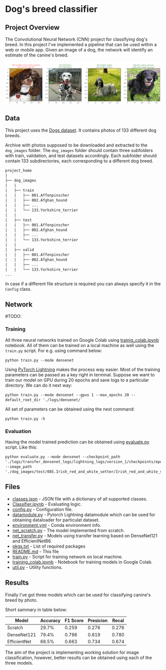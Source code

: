 [//]: # (Image References)

[image1]: ./images/result.png "Sample Output"
[image2]: ./images/vgg16_model.png "VGG-16 Model Layers"
[image3]: ./images/vgg16_model_draw.png "VGG16 Model Figure"

# Dog's breed classifier

## Project Overview

The Convolutional Neural Network (CNN) project for classifying dog's breed. In this project I've implemented a pipeline that can be used within a web or mobile app. Given an image of a dog, the network will identify an estimate of the canine's breed.  

![Sample Output][image1]

## Data

This project uses the [Dogs dataset](https://s3-us-west-1.amazonaws.com/udacity-aind/dog-project/dogImages.zip). It contains photos of 133 different dog breeds.

Archive with photos supposed to be downloaded and extracted to the `dog_images` folder. The `dog_images` folder should contain three subfolders with train, validation, and test datasets accordingly. Each subfolder should contain 133 subdirectories, each corresponding to a different dog breed.

```
project_home
|
├── dog_images
|   |
|   ├── train
|   |   ├── 001.Affenpinscher
|   |   ├── 002.Afghan_hound
|   |   ├── ...
|   |   └── 133.Yorkshire_terrier
|   |
|   ├── test
|   |   ├── 001.Affenpinscher
|   |   ├── 002.Afghan_hound
|   |   ├── ...
|   |   └── 133.Yorkshire_terrier
|   |
|   ├── valid
|   |   ├── 001.Affenpinscher
|   |   ├── 002.Afghan_hound
|   |   ├── ...
|   |   └── 133.Yorkshire_terrier
...
```

In case if a different file structure is required you can always specify it in the `Config` class.

## Network

#TODO:

### Training

All three neural networks trained on Google Colab using [trainig_colab.ipynb](./trainig_colab.ipynb) notebook. All of them can be trained on a local machine as well using the `train.py` script. For e.g. using command below:

```
python train.py --mode densenet
```

Using [PyTorch Lightning](https://pytorch-lightning.readthedocs.io/en/stable/) makes the process way easier. Most of the training parameters can be passed as a key right in terminal. Suppose we want to train our model on GPU during 20 epochs and save logs to a particular directory. We can do it next way:

```
python train.py --mode densenet --gpus 1 --max_epochs 20 --default_root_dir './logs/densenet/`
```

All set of parameters can be obtained using the next command:

```
python train.py -h
```

### Evaluation

Having the model trained prediction can be obtained using [evaluate.py](./evaluate.py) script. Like this:

```
python evaluate.py --mode densenet --checkpoint_path './logs/transfer_densenet_logs/lightning_logs/version_1/checkpoints/epoch=4.ckpt' --image_path './dog_images/test/085.Irish_red_and_white_setter/Irish_red_and_white_setter_05766.jpg'
```

## Files

* [classes.json](./classes.json) - JSON file with a dictionary of all supported classes.
* [Classifier.ipynb](./Classifier.ipynb) - Evaluating logic.
* [config.py](./config.py) - Configuration file.
* [datamodule.py](./datamodule.py) - Pytorch Lightning datamodule which can be used for obtaining dataloader for particulat dataset.
* [environment.yml](./environment.yml) - Conda environment info.
* [net_scratch.py](./net.py) - The model implemented from scratch.
* [net_transfer.py](./net_transfer_densenet121.py) - Models using transfer learning based on DenseNet121 and EfficientNetB6.
* [pkgs.txt](./pkgs.txt) - List of required packages
* [README.md](./README.md) - This file
* [train.py](./train.py) - Script for training network on local machine.
* [training_colab.ipynb](./training_colab.ipynb) - Notebook for training models in Google Colab.
* [util.py](./util.py) - Utility functions.

## Results

Finally I've got three models which can be used for classifying canine's breed by photo.

Short sammary in table below:

|Model			|Accuracy		|F1 Score		|Presicion	|Recal		|
|---------------|---------------|---------------|-----------|-----------|
|Scratch		|29.7%			|0.259			|0.276		|0.276		|
|DenseNet121	|79.4%			|0.796			|0.819		|0.780		|
|EfficientNet	|68.5%			|0.663			|0.734		|0.674		|

The aim of the project is implementing working solution for image classification, however, better results can be obtained using each of the three models.